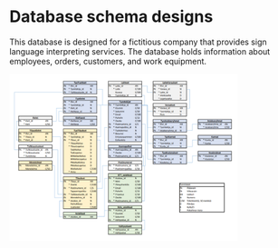 # Database schema designs

This database is designed for a fictitious company that provides sign language interpreting services. The database holds information about employees, orders, customers, and work equipment.

<img alt="Image of a database schema" src="/Database1_image.png" width="80%" height="80%" />


